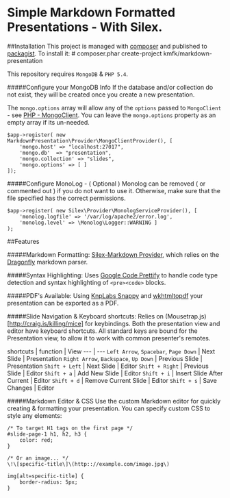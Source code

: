 # Simple Markdown Formatted Presentations - With Silex. 

##Installation
This project is managed with [composer](http://getcomposer.org/) and published to [packagist](https://packagist.org/packages/kmfk/markdown-presentation). To install it:
	# composer.phar create-project kmfk/markdown-presentation


This repository requires `MongoDB` & `PHP 5.4`. 

#####Configure your MongoDB Info
If the database and/or collection do not exist, they will be created once you create a new presentation. 

The `mongo.options` array will allow any of the `options` passed to `MongoClient` - see [PHP - MongoClient](http://php.net/manual/en/class.mongoclient.php).  You can leave the `mongo.options` property as an empty array if its un-needed.

	$app->register( new MarkdownPresentation\Provider\MongoClientProvider(), [ 
		'mongo.host' => "localhost:27017",
		'mongo.db'	=> "presentation",
		'mongo.collection' => "slides",
		'mongo.options' => [ ]
	]);

#####Configure MonoLog - ( Optional )
Monolog can be removed ( or commented out ) if you do not want to use it.  Otherwise, make sure that the file specified has the correct permissions.

	$app->register( new Silex\Provider\MonologServiceProvider(), [ 
		'monolog.logfile' => '/var/log/apache2/error.log', 
		'monolog.level' => \Monolog\Logger::WARNING ] 
	);


##Features

#####Markdown Formatting:
[Silex-Markdown Provider](https://github.com/nicl/Silex-Markdown), which relies on the [Dragonfly](https://github.com/dflydev/dflydev-markdown) markdown parser.

#####Syntax Highlighting:
Uses [Google Code Prettify](https://code.google.com/p/google-code-prettify/) to handle code type detection and syntax highlighting of `<pre><code>` blocks.

#####PDF's Available:
Using [KnpLabs Snappy](https://github.com/KnpLabs/snappy) and [wkhtmltopdf](http://wkhtmltopdf.googlecode.com/) your presentation can be exported as a PDF.

#####Slide Navigation & Keyboard shortcuts:
Relies on (Mousetrap.js)[http://craig.is/killing/mice] for keybindings.
Both the presentation view and editor have keyboard shortcuts. All standard keys are bound for the Presentation view, to allow it to work with common presenter's remotes.

shortcuts | function | View
--- | ---
`Left Arrow`, `Spacebar`, `Page Down` | Next Slide | Presentation
`Right Arrow`, `Backspace`, `Up Down`  | Previous Slide | Presentation
`Shift + Left` | Next Slide | Editor
`Shift + Right` | Previous Slide | Editor
`Shift + a`	| Add New Slide | Editor
`Shift + i` | Insert Slide After Current | Editor
`Shift + d` | Remove Current Slide | Editor
`Shift + s` | Save Changes | Editor

#####Markdown Editor & CSS
Use the custom Markdown editor for quickly creating & formatting your presentation.  You can specify custom CSS to style any elements:

	/* To target H1 tags on the first page */
	#slide-page-1 h1, h2, h3 {
		color: red;
	}

	/* Or an image... */
	\!\[specific-title\]\(http:://example.com/image.jpg\)

	img[alt=specific-title] {
		border-radius: 5px;
	}
